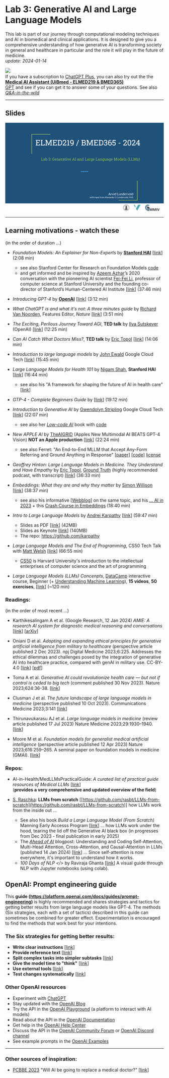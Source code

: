 # Lab 3: Generative AI and Large Language Models

This lab is part of our journey through computational modeling techniques and AI in biomedical and clinical applications. It is designed to give you a comprehensive understanding of how generative AI is transforming society in general and healthcare in particular and the role it will play in the future of medicine.<br>  _update: 2024-01-14_


<!-- ![img](../assets/GPT-MedAI.png)<br> -->
<img src="../assets/GPT-MedAI.png" width="600"><br>
If you have a subscription to [ChatGPT Plus](https://openai.com/blog/chatgpt-plus), you can also try out the the [**Medical AI Assistant (UiBmed - ELMED219 & BMED365)**](https://chat.openai.com/g/g-d90dfN17H-medical-ai-assistant-uibmed-elmed219-bmed365) <br> [GPT](https://openai.com/blog/introducing-gpts) and see if you can get it to answer some of your questions. See also [_Q&A-in-the-wild_](./Q&A-in-the-wild.md)

---------------

## Slides

<a href="https://docs.google.com/presentation/d/e/2PACX-1vRj03HAo4CfsxUD9l9JgzbXXiGvmEqgKoMZdmEBtMuR0hl46fMINr2noPaUJnSmNS9wRknTfGiqyWh1/pub?start=false&loop=false&delayms=3000"><img src="assets/Lab3-slide-0.png"></a>

<!--
<img src="assets/Lab3-slide-0.png">
-->
-----

## Learning motivations - watch these
(in the order of duration ...)

- _Foundation Models: An Explainer for Non-Experts_ by [**Stanford HAI**](https://crfm.stanford.edu) [[link](https://youtu.be/kK3NmQT241w)] (2:08 min)
   - see also Stanford Center for Research on Foundation Models [code](https://github.com/stanford-crfm)
   - and get informed and be inspired by [Azeem Azhar](https://www.linkedin.com/in/azhar/?originalSubdomain=uk)’s 2020 conversation with the pioneering AI scientist [Fei-Fei Li](https://en.wikipedia.org/wiki/Fei-Fei_Li), professor of computer science at Stanford University and the founding co-director of Stanford’s Human-Centered AI Institute [[link](https://hbr.org/podcast/2023/11/azeems-picks-the-promise-of-ai-with-fei-fei-li)] (37:46 min)

- _Introducing GPT-4_ by [**OpenAI**](https://openai.com) [[link](https://www.youtube.com/watch?v=--khbXchTeE)] (3:12 min)

- _What ChatGPT is and what it's not: A three minutes guide_ by [Richard Van Noorden](https://www.linkedin.com/in/richard-van-noorden), Features Editor, _Nature_  [[link](https://youtu.be/f70ME-IfeMU)] (3:51 min)
  
- _The Exciting, Perilous Journey Toward AGI_, **TED talk** by [Ilya Sutskever](https://en.wikipedia.org/wiki/Ilya_Sutskever) (OpenAI) [[link](https://www.youtube.com/watch?v=SEkGLj0bwAU)] (12:25 min)

- _Can AI Catch What Doctors Miss?_,  **TED talk** by [Eric Topol](https://www.scripps.edu/faculty/topol) [[link](https://www.youtube.com/watch?v=ll5LY7wI_Xc)] (14:06 min)

- _Introduction to large language models_ by [John Ewald](https://www.linkedin.com/in/ewaldjohn) Google Cloud Tech [[link](https://www.youtube.com/watch?v=zizonToFXDs)] (15:45 min)

- _Large Language Models for Health 101_ by [Nigam Shah](https://profiles.stanford.edu/nigam-shah),  **Stanford HAI**  [[link](https://www.youtube.com/watch?v=b88FZYNJdIk)] (16:44 min)
  - see also his "A framework for shaping the future of AI in health care" [[link](https://shahlab.stanford.edu)]

- _GTP-4 - Complete Beginners Guide_ by   [[link](https://www.youtube.com/watch?v=T4GA0z6ccmo)]  (19:12 min)
  
- _Introduction to Generative AI_ by [Gwendolyn Stripling](https://www.linkedin.com/in/gwendolyn-stripling)  Google Cloud Tech [[link](https://www.youtube.com/watch?v=G2fqAlgmoPo)]   (22:07 min)
  - see also her [_Low-code AI_](https://www.amazon.com/dp/1098146824/ref=tsm_1_fb_lk) book with [code](https://github.com/maabel0712/low-code-ai)

- _New APPLE AI_ by [TheAIGRID](https://theaigrid.com)  (Apples New Multimodal AI BEATS GPT-4 Vision) **NOT an Apple production** [[link](https://youtu.be/utTtrwW9GpM)] (22:24 min)
  - see also Ferret: "An End-to-End MLLM that Accept Any-Form Referring and Ground Anything in Response" [[paper](https://arxiv.org/abs/2310.07704)] [[code](https://github.com/apple/ml-ferret)] [license](https://github.com/apple/ml-ferret/blob/main/LICENSE)

- _Geoffrey Hinton: Large Language Models in Medicine. They Understand and Have Empathy_ by [Eric Topol](https://en.wikipedia.org/wiki/Eric_Topol), [Ground Truth](https://erictopol.substack.com/about) (highly recommended podcast, with transcript)  [[link](https://erictopol.substack.com/p/geoffrey-hinton-large-language-models)] (36:33 min)

- _Embeddings: What they are and why they matter_ by [Simon Willison](https://simonwillison.net/about) [[link](https://youtu.be/ArnMdc-ICCM?si=NodSkzQ8tpLUMPnS)] (38:37 min)
  - see also his informative [[Webblog](https://simonwillison.net/2023/Oct/23/embeddings)] on the same topic, and his [... AI in 2023](https://simonwillison.net/2023/Dec/31/ai-in-2023) + this [Crash Course in Embeddings](https://youtu.be/ySus5ZS0b94?si=TeU2VNUjlSgfVT3L) (18:40 min)

- _Intro to Large Language Models_ by [Andrej Karpathy](https://en.wikipedia.org/wiki/Andrej_Karpathy) [[link](https://www.youtube.com/watch?v=zjkBMFhNj_g)] (59:47 min)

  - Slides as PDF [[link](https://drive.google.com/file/d/1pxx_ZI7O-Nwl7ZLNk5hI3WzAsTLwvNU7/view)] (42MB)
  - Slides as Keynote [[link](https://drive.google.com/file/d/1FPUpFMiCkMRKPFjhi9MAhby68MHVqe8u/view)] (140MB)
  - The repo: https://github.com/karpathy
 
- _Large Language Models and The End of Programming_, CS50 Tech Talk with [Matt Welsh](https://en.wikipedia.org/wiki/Matt_Welsh_\(computer_scientist\)) [[link](https://www.youtube.com/watch?v=JhCl-GeT4jw)]  (66:55 min)
  - [CS50](https://www.edx.org/cs50) is Harvard University's introduction to the intellectual enterprises of computer science and the art of programming

- _Large Language Models (LLMs) Concenpts_, [DataCamp](https://app.datacamp.com) interactive course, Beginner (+ [Understanding Machine Learning](https://app.datacamp.com/learn/courses/understanding-machine-learning)), **15 videos**, **50 exercises**, [[link](https://app.datacamp.com/learn/courses/large-language-models-llms-concepts)] (~120 min)

  
### Readings:
(in the order of most recent ...)

- Karthikesalingam A et al. (Google Research, 12 Jan 2024) _AMIE: A research AI system for diagnostic medical reasoning and conversations_ [[link](https://blog.research.google/2024/01/amie-research-ai-system-for-diagnostic_12.html)] [[arXiv](https://doi.org/10.48550/arXiv.2312.00164)]

- Oniani D et al. _Adopting and expanding ethical principles for generative artificial intelligence from military to healthcare_ (perspective article published 2 Dec 2023). npj Digital Medicine 2023;6:225. Addresses the ethical dilemmas and challenges posed by the integration of generative AI into healthcare practice, compared with genAI in military use. CC-BY-4.0 [[link](https://www.nature.com/articles/s41746-023-00965-x)] [[pdf](https://www.nature.com/articles/s41746-023-00965-x.pdf)]
  
- Toma A et al. _Generative AI could revolutionize health care — but not if control is ceded to big tech_ (comment published 30 Nov 2023). Nature 2023;624:36-38. [[link](https://www.nature.com/articles/d41586-023-03803-y)]

- Clusman J et al. _The future landscape of large language models in medicine_ (perspective published 10 Oct 2023). Communications Medicine 2023;3:141 [[link](https://doi.org/10.1038/s43856-023-00370-1)]
  
- Thirunavukarasu AJ et al. _Large language models in medicine_   (review article published 17 Jul 2023) Nature Medicine 2023;29:1930–1940. [[link](https://www.nature.com/articles/s41591-023-02448-8)]

- Moore M et al. _Foundation models for generalist medical artificial intelligence_ (perspective article published 12 Apr 2023) Nature 2023;616:259–265. A seminal paper on foundation models in medicine (GMAI). [[link](https://www.nature.com/articles/s41586-023-05881-4)]
  
### Repos:

- AI-in-Health/MedLLMsPracticalGuide: _A curated list of practical guide resources of Medical LLMs_ [[link](https://github.com/AI-in-Health/MedLLMsPracticalGuide)] <br>(**provides a very comprehensive and updated overview of the field**)

- [S. Raschka](https://sebastianraschka.com): **LLMs from scratch**  [[https://github.com/rasbt/LLMs-from-scratch](https://github.com/rasbt/LLMs-from-scratch)]  how LLMs work from the inside out ...  
  - See also his book _Build a Large Language Model (From Scratch)_  Manning Early Accesss Program [[link](https://www.manning.com/books/build-a-large-language-model-from-scratch)] ... how LLMs work under the hood, tearing the lid off the Generative AI black box (in progresses from Dec 2023  - final publication in early 2025)
  - The [_Ahead of AI_](https://magazine.sebastianraschka.com) blogpost: Understanding and Coding Self-Attention, Multi-Head Attention, Cross-Attention, and Causal-Attention in LLMs (published 14 Jan 2024) [[link](https://magazine.sebastianraschka.com/p/understanding-and-coding-self-attention)] ... Since self-attention is now everywhere, it's important to understand how it works.
  - _100 Days of NLP </>_ by Raviraja Ghanta [[link](https://github.com/graviraja/100-Days-of-NLP)] A visual guide through NLP with Jupyter notebooks (using colab).

## OpenAI: Prompt engineering guide

This **guide (https://platform.openai.com/docs/guides/prompt-engineering)** is highly recommended and shares strategies and tactics for getting better results from large language models like GPT-4. The methods (Six strategies, each with a set of tactics) described in this guide can sometimes be combined for greater effect. Experimentation is encouraged to find the methods that work best for your intentions.

### The Six strategies for getting better results:

- **Write clear instructions** [[link](https://platform.openai.com/docs/guides/prompt-engineering/strategy-write-clear-instructions)]
- **Provide reference text** [[link](https://platform.openai.com/docs/guides/prompt-engineering/strategy-provide-reference-text)]
- **Split complex tasks into simpler subtasks** [[link](https://platform.openai.com/docs/guides/prompt-engineering/strategy-split-complex-tasks-into-simpler-subtasks)]
- **Give the model time to "think"** [[link](https://platform.openai.com/docs/guides/prompt-engineering/strategy-give-models-time-to-think)]
- **Use external tools** [[link](https://platform.openai.com/docs/guides/prompt-engineering/strategy-use-external-tools)]
- **Test changes systematically** [[link](https://platform.openai.com/docs/guides/prompt-engineering/strategy-test-changes-systematically)]


### Other OpenAI resources

- Experiment with [ChatGPT](https://chat.openai.com)
- Stay updated with the [OpenAI Blog](https://openai.com/blog)
- Try the API in the [OpenAI Playground](https://beta.openai.com/playground) (a platform to interact with AI models)
- Read about the API in the [OpenAI Documentation](https://beta.openai.com/docs/introduction)
- Get help in the [OpenAI Help Center](https://help.openai.com/en)
- Discuss the API in the [OpenAI Community Forum](https://community.openai.com/top?period=monthly) or [OpenAI Discord channel](https://discord.com/invite/openai)
- See example prompts in the [OpenAI Examples](https://beta.openai.com/examples)



<!-- Here's a short extra video that goes through a very similar notebook to the one we use in this lab: https://www.youtube.com/watch?v=OhxUgFNnj1U. You may want to watch this as well. -->

-----

### Other sources of inspiration:

- [PCBBE 2023](https://pcbbe.p.lodz.pl) "Will AI be going to replace a medical doctor?" [[link](https://github.com/arvidl/PCBBE-2023-explore/blob/main/PCBBE_2023-PLEN-04-Debate-AL.md)]
